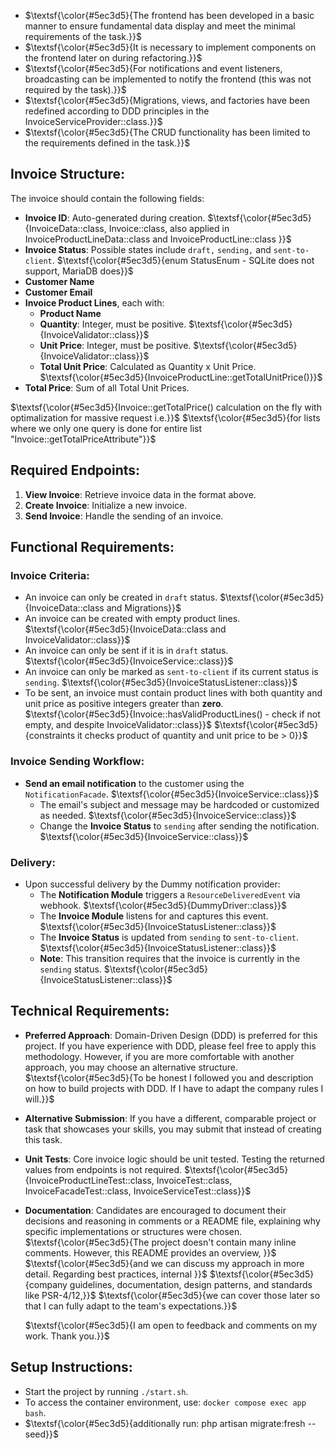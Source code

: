 * $\textsf{\color{#5ec3d5}{The frontend has been developed in a basic manner to ensure fundamental data display and meet the minimal requirements of the task.}}$
* $\textsf{\color{#5ec3d5}{It is necessary to implement components on the frontend later on during refactoring.}}$
* $\textsf{\color{#5ec3d5}{For notifications and event listeners, broadcasting can be implemented to notify the frontend (this was not required by the task).}}$
* $\textsf{\color{#5ec3d5}{Migrations, views, and factories have been redefined according to DDD principles in the InvoiceServiceProvider::class.}}$
* $\textsf{\color{#5ec3d5}{The CRUD functionality has been limited to the requirements defined in the task.}}$

## Invoice Structure:

The invoice should contain the following fields:
* **Invoice ID**: Auto-generated during creation. 
$\textsf{\color{#5ec3d5}{InvoiceData::class, Invoice::class, also applied in InvoiceProductLineData::class and InvoiceProductLine::class }}$
* **Invoice Status**: Possible states include `draft,` `sending,` and `sent-to-client`.
$\textsf{\color{#5ec3d5}{enum StatusEnum - SQLite does not support, MariaDB does}}$
* **Customer Name** 
* **Customer Email** 
* **Invoice Product Lines**, each with:
  * **Product Name**
  * **Quantity**: Integer, must be positive. $\textsf{\color{#5ec3d5}{InvoiceValidator::class}}$
  * **Unit Price**: Integer, must be positive. $\textsf{\color{#5ec3d5}{InvoiceValidator::class}}$
  * **Total Unit Price**: Calculated as Quantity x Unit Price. $\textsf{\color{#5ec3d5}{InvoiceProductLine::getTotalUnitPrice()}}$
* **Total Price**: Sum of all Total Unit Prices.

$\textsf{\color{#5ec3d5}{Invoice::getTotalPrice() calculation on the fly with optimalization for massive request i.e.}}$
$\textsf{\color{#5ec3d5}{for lists where we only one query is done for entire list "Invoice::getTotalPriceAttribute"}}$


## Required Endpoints:

1. **View Invoice**: Retrieve invoice data in the format above.
2. **Create Invoice**: Initialize a new invoice.
3. **Send Invoice**: Handle the sending of an invoice.

## Functional Requirements:

### Invoice Criteria:

* An invoice can only be created in `draft` status. $\textsf{\color{#5ec3d5}{InvoiceData::class and Migrations}}$
* An invoice can be created with empty product lines. $\textsf{\color{#5ec3d5}{InvoiceData::class and InvoiceValidator::class}}$
* An invoice can only be sent if it is in `draft` status. $\textsf{\color{#5ec3d5}{InvoiceService::class}}$
* An invoice can only be marked as `sent-to-client` if its current status is `sending`. $\textsf{\color{#5ec3d5}{InvoiceStatusListener::class}}$
* To be sent, an invoice must contain product lines with both quantity and unit price as positive integers greater than **zero**.
$\textsf{\color{#5ec3d5}{Invoice::hasValidProductLines() - check if not empty, and despite InvoiceValidator::class}}$
$\textsf{\color{#5ec3d5}{constraints it checks product of quantity and unit price to be > 0}}$
### Invoice Sending Workflow:

* **Send an email notification** to the customer using the `NotificationFacade`. $\textsf{\color{#5ec3d5}{InvoiceService::class}}$
  * The email's subject and message may be hardcoded or customized as needed. $\textsf{\color{#5ec3d5}{InvoiceService::class}}$
  * Change the **Invoice Status** to `sending` after sending the notification. $\textsf{\color{#5ec3d5}{InvoiceService::class}}$

### Delivery:

* Upon successful delivery by the Dummy notification provider:
  * The **Notification Module** triggers a `ResourceDeliveredEvent` via webhook. $\textsf{\color{#5ec3d5}{DummyDriver::class}}$
  * The **Invoice Module** listens for and captures this event. $\textsf{\color{#5ec3d5}{InvoiceStatusListener::class}}$
  * The **Invoice Status** is updated from `sending` to `sent-to-client`. $\textsf{\color{#5ec3d5}{InvoiceStatusListener::class}}$
  * **Note**: This transition requires that the invoice is currently in the `sending` status. $\textsf{\color{#5ec3d5}{InvoiceStatusListener::class}}$

## Technical Requirements:

* **Preferred Approach**: Domain-Driven Design (DDD) is preferred for this project. If you have experience with DDD, please feel free to apply this methodology. However, if you are more comfortable with another approach, you may choose an alternative structure. $\textsf{\color{#5ec3d5}{To be honest I followed you and description on how to build projects with DDD. If I have to adapt the company rules I will.}}$
* **Alternative Submission**: If you have a different, comparable project or task that showcases your skills, you may submit that instead of creating this task.
* **Unit Tests**: Core invoice logic should be unit tested. Testing the returned values from endpoints is not required.
$\textsf{\color{#5ec3d5}{InvoiceProductLineTest::class, InvoiceTest::class, InvoiceFacadeTest::class, InvoiceServiceTest::class}}$

* **Documentation**: Candidates are encouraged to document their decisions and reasoning in comments or a README file, explaining why specific implementations or structures were chosen.
$\textsf{\color{#5ec3d5}{The project doesn't contain many inline comments. However, this README provides an overview, }}$
$\textsf{\color{#5ec3d5}{and we can discuss my approach in more detail. Regarding best practices, internal }}$
$\textsf{\color{#5ec3d5}{company guidelines, documentation, design patterns, and standards like PSR-4/12,}}$
$\textsf{\color{#5ec3d5}{we can cover those later so that I can fully adapt to the team's expectations.}}$

    $\textsf{\color{#5ec3d5}{I am open to feedback and comments on my work. Thank you.}}$

## Setup Instructions:

* Start the project by running `./start.sh`.
* To access the container environment, use: `docker compose exec app bash`.
* $\textsf{\color{#5ec3d5}{additionally run: php artisan migrate:fresh --seed}}$

